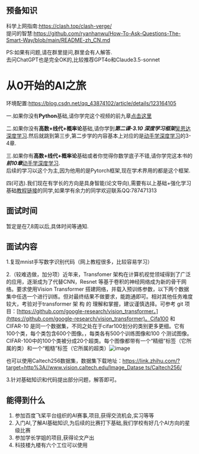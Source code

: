 ## 预备知识
科学上网指南:https://clash.top/clash-verge/  
提问的智慧:https://github.com/ryanhanwu/How-To-Ask-Questions-The-Smart-Way/blob/main/README-zh_CN.md

PS:如果有问题,请在群里提问,群里会有人解答.  
去问ChatGPT也是完全OK的,比较推荐GPT4o和Claude3.5-sonnet
# 从0开始的AI之旅
环境配置:https://blog.csdn.net/qq_43874102/article/details/123164105

一.如果你没有**Python**基础,请你学完这个视频的前九章[点击这里](https://www.bilibili.com/video/BV1qW4y1a7fU?spm_id_from=333.788.recommend_more_video.0&vd_source=e93406706d42cbeffbe98257dede7f44)

二.如果你没有**高数+线代+概率论**基础,请你学到***第二课-3.10 深度学习框架***[吴恩达深度学习](https://www.bilibili.com/video/BV16r4y1Y7jv/?vd_source=e93406706d42cbeffbe98257dede7f44).然后就跳到第三步,第二步学的内容基本上对应的是[动手学深度学习](https://zh.d2l.ai/chapter_attention-mechanisms/index.html)的3-4章.

三.如果你有**高数+线代+概率论**基础或者你觉得你数学底子不错,请你学完这本书的***前10章***[动手学深度学习](https://zh.d2l.ai/chapter_attention-mechanisms/index.html).  
后续的学习以这个为主,因为他用的是Pytorch框架,现在学术界用的都是这个框架.
<!-- 请注意,链接2和3需要更新为最新的视频或者是书的链接,以确保内容的时效性和准确性。 -->
四(可选).我们现在有学长的方向是具身智能(论文导向),需要有以上基础+强化学习基础[教程链接](https://www.icourse163.org/course/XHUN-1470436188)的同学,如果学有余力的同学欢迎联系QQ:787471313

## 面试时间
暂定是在7,8周以后,具体时间等通知.

## 面试内容
1.复现mnist手写数字识别代码（网上教程很多，比较容易学习）

2.（较难选做，加分项）近年来，Transfomer 架构在计算机视觉领域得到了广泛的应用，逐渐成为了代替CNN，Resnet 等基于卷积的神经网络成为新的骨干网络。要求使用Vision Transformer 搭建网络，并载入预训练参数，以下两个数据集中任选一个进行训练。但对最终结果不做要求，能跑通即可。相对其他任务难度较大，考验对于transformer 架 构 的 理解和掌握，建议谨慎选择。可参考 git 项目：[https://github.com/google-research/vision_transformer。](https://github.com/google-research/vision_transformer)。Cifa100 和 CIFAR-10 是同一个数据集，不同之处在于cifar100划分的类别更多更细。它有100个类，每个类包含600个图像。，每类各有500个训练图像和100 个测试图像。CIFAR-100中的100个类被分成20个超类。每个图像都带有一个“精细”标签（它所属的类）和一个“粗糙”标签（它所属的超类）![image](https://github.com/user-attachments/assets/0e4d87dc-9a87-4a8e-a3cb-6c299d0c4752)

也可以使用Caltech256数据集，数据集下载地址：[https://link.zhihu.com/?target=http%3A//www.vision.caltech.edu/Image_Datase ts/Caltech256/](https://link.zhihu.com/?target=http%3A//www.vision.caltech.edu/Image_Datasets/Caltech256/)

3.针对基础知识和代码提出部分问题，解答即可。

## 能得到什么

1. 参加百度飞桨平台组织的AI赛事,项目,获得交流机会,实习等等
2. 入门AI,了解AI基础知识,为后续的比赛打下基础,我们学校有好几个AI方向的星级比赛
3. 参加学长学姐的项目,获得论文产出
4. 科技楼九楼有六个工位可以使用

